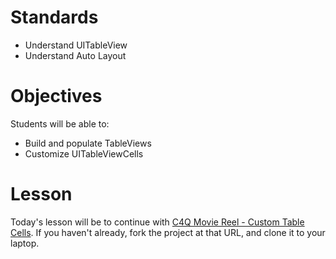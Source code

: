 # Standards

* Understand UITableView
* Understand Auto Layout

# Objectives

Students will be able to:

* Build and populate TableViews 
* Customize UITableViewCells 

# Lesson

Today's lesson will be to continue with [C4Q Movie Reel - Custom Table Cells](https://github.com/C4Q/AC3.2-Tableviews_Part_2). If you haven't already, fork the project at that URL, and clone it to your laptop.
